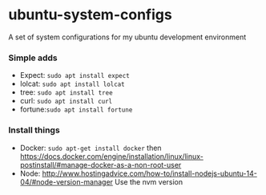 # ubuntu-system-configs
A set of system configurations for my ubuntu development environment

### Simple adds
  * Expect: `sudo apt install expect` 
  * lolcat: `sudo apt install lolcat`
  * tree:   `sudo apt install tree`
  * curl:   `sudo apt install curl`
  * fortune:`sudo apt install fortune` 


### Install things
  *  Docker: `sudo apt-get install docker` then https://docs.docker.com/engine/installation/linux/linux-postinstall/#manage-docker-as-a-non-root-user
  *  Node:  http://www.hostingadvice.com/how-to/install-nodejs-ubuntu-14-04/#node-version-manager  Use the nvm version
